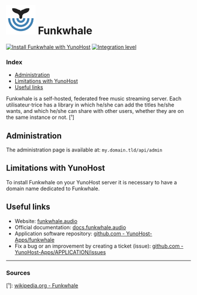 # <img src="/images/funkwhale_logo.png" width="80px" alt="Funkwhale's logo"> Funkwhale

[![Install Funkwhale with YunoHost](https://install-app.yunohost.org/install-with-yunohost.png)](https://install-app.yunohost.org/?app=funkwhale) [![Integration level](https://dash.yunohost.org/integration/funkwhale.svg)](https://dash.yunohost.org/appci/app/funkwhale)

### Index

- [Administration](#administration)
- [Limitations with YunoHost](#limitations-with-yunohost)
- [Useful links](#useful-links)

Funkwhale is a self-hosted, federated free music streaming server. Each utilisateur⋅trice has a library in which he/she can add the titles he/she wants, and which he/she can share with other users, whether they are on the same instance or not. [¹]

## Administration

The administration page is available at: `my.domain.tld/api/admin`

## Limitations with YunoHost

To install Funkwhale on your YunoHost server it is necessary to have a domain name dedicated to Funkwhale.

## Useful links

+ Website: [funkwhale.audio](https://funkwhale.audio/)
+ Official documentation: [docs.funkwhale.audio](https://docs.funkwhale.audio/)
+ Application software repository: [github.com - YunoHost-Apps/funkwhale](https://github.com/YunoHost-Apps/funkwhale_ynh)
+ Fix a bug or an improvement by creating a ticket (issue): [github.com - YunoHost-Apps/APPLICATION/issues](https://github.com/YunoHost-Apps/APPLICATION_ynh/issues)

-----

### Sources

[¹]: [wikipedia.org - Funkwhale](https://fr.wikipedia.org/wiki/Funkwhale)
